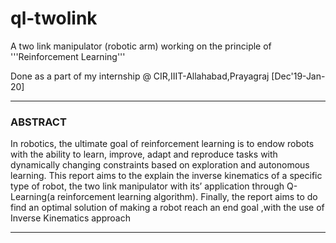 # ql-twolink

A two link manipulator (robotic arm) working on the principle of '''Reinforcement Learning'''

Done as a part of my internship @ CIR,IIIT-Allahabad,Prayagraj [Dec'19-Jan-20]

---------------------------
### ABSTRACT

In robotics, the ultimate goal of reinforcement learning is to endow robots with the ability to learn, improve, adapt and reproduce tasks with dynamically changing constraints based on exploration and autonomous learning. This report aims to the explain the inverse kinematics of a specific type of robot, the two link manipulator with its’ application through Q-Learning(a reinforcement learning algorithm). Finally, the report aims to do find an optimal solution of making a robot reach an end goal ,with the use of Inverse Kinematics approach


--------------------------------
